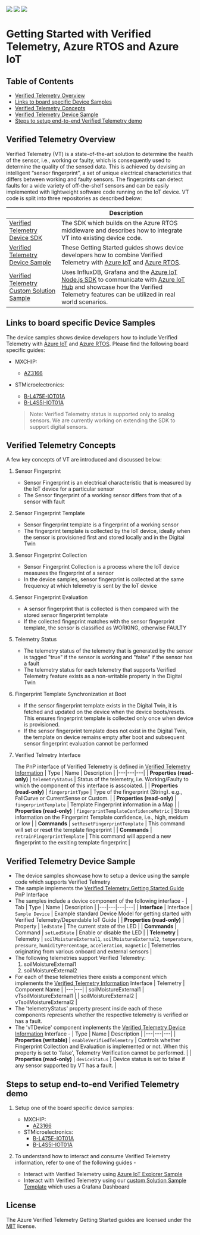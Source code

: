 ![](https://github.com/Azure/Verified-Telemetry-Device-Sample/workflows/Markdown%20links/badge.svg)
![](https://github.com/Azure/Verified-Telemetry-Device-Sample/workflows/AZ3166/badge.svg)
![](https://github.com/Azure/Verified-Telemetry-Device-Sample/workflows/STM32L4_L4+/badge.svg)

# Getting Started with Verified Telemetry, Azure RTOS and Azure IoT
## Table of Contents

* [Verified Telemetry Overview](https://github.com/Azure/Verified-Telemetry-Device-Sample/tree/main#verified-telemetry-overview)
* [Links to board specific Device Samples](https://github.com/Azure/Verified-Telemetry-Device-Sample/tree/main#links-to-board-specific-device-samples)
* [Verified Telemetry Concepts](https://github.com/Azure/Verified-Telemetry-Device-Sample/tree/main#verified-telemetry-concepts)
* [Verified Telemetry Device Sample](https://github.com/Azure/Verified-Telemetry-Device-Sample/tree/main#verified-telemetry-device-sample)
* [Steps to setup end-to-end Verified Telemetry demo](https://github.com/Azure/Verified-Telemetry-Device-Sample/tree/main#steps-to-setup-end-to-end-verified-telemetry-demo)
## Verified Telemetry Overview
Verified Telemetry (VT) is a state-of-the-art solution to determine the health of the sensor, i.e., working or faulty, which is consequently used to determine the quality of the sensed data. This is achieved by devising an intelligent “sensor fingerprint”, a set of unique electrical characteristics that differs between working and faulty sensors. The fingerprints can detect faults for a wide variety of off-the-shelf sensors and can be easily implemented with lightweight software code running on the IoT device. VT code is split into three repositories as described below: 


| |Description |
|-|-|
|[Verified Telemetry Device SDK](https://github.com/Azure/Verified-Telemetry) |The SDK which builds on the Azure RTOS middleware and describes how to integrate VT into existing device code. |
|[Verified Telemetry Device Sample](https://github.com/Azure/Verified-Telemetry-Device-Sample) |These Getting Started guides shows device developers how to combine Verified Telemetry with [Azure IoT](https://azure.microsoft.com/overview/iot/) and [Azure RTOS](https://docs.microsoft.com/azure/rtos/). |
|[Verified Telemetry Custom Solution Sample](https://github.com/Azure/Verified-Telemetry-Solution-Sample) | Uses InfluxDB, Grafana and the [Azure IoT Node.js SDK](https://github.com/Azure/azure-iot-sdk-node) to communicate with [Azure IoT Hub](https://docs.microsoft.com/azure/iot-hub/) and showcase how the Verified Telemetry features can be utilized in real world scenarios.|

## Links to board specific Device Samples

The device samples shows device developers how to include Verified Telemetry with [Azure IoT](https://azure.microsoft.com/overview/iot/) and [Azure RTOS](https://docs.microsoft.com/azure/rtos/). Please find the following board specific guides:

* MXCHIP: 
  * [AZ3166](MXChip/AZ3166)
* STMicroelectronics:
  * [B-L475E-IOT01A](STMicroelectronics/STM32L4_L4+)
  * [B-L4S5I-IOT01A](STMicroelectronics/STM32L4_L4+)

  > Note: Verified Telemetry status is supported only to analog sensors. We are currently working on extending the SDK to support digital sensors. 

## Verified Telemetry Concepts
A few key concepts of VT are introduced and discussed below:

1. Sensor Fingerprint

    * Sensor Fingerprint is an electrical characteristic that is measured by the IoT device for a particular sensor
    * The Sensor fingerprint of a working sensor differs from that of a sensor with fault

1. Sensor Fingerprint Template

    * Sensor fingerprint template is a fingerprint of a working sensor
    * The fingerprint template is collected by the IoT device, ideally when the sensor is provisioned first and stored locally and in the Digital Twin

1. Sensor Fingerprint Collection
    * Sensor Fingerprint Collection is a process where the IoT device measures the fingerprint of a sensor
    * In the device samples, sensor fingerprint is collected at the same frequency at which telemetry is sent by the IoT device 

1. Sensor Fingerprint Evaluation
    * A sensor fingerprint that is collected is then compared with the stored sensor fingerprint template
    * If the collected fingeprint matches with the sensor fingerprint template, the sensor is classified as WORKING, otherwise FAULTY

1. Telemetry Status
    * The telemetry status of the telemetry that is generated by the sensor is tagged "true" if the sensor is working and "false" if the sensor has a fault
    * The telemetry status for each telemetry that supports Verified Telemetry feature exists as a non-writable property in the Digital Twin

1. Fingerprint Template Synchronization at Boot
    * If the sensor fingerprint template exists in the Digital Twin, it is fetched and updated on the device when the device boots/resets. This ensures fingerprint template is collected only once when device is provisioned. 
    * If the sensor fingerprint template does not exist in the Digital Twin, the template on device remains empty after boot and subsequent sensor fingerprint evaluation cannot be performed

1. Verified Telmetry Interface

    The PnP interface of Verified Telemetry is defined in [Verified Telemetry Information](./core/model/vTInfo.json)
    | Type | Name | Description |
    |---|---|---|
    | **Properties (read-only)** | `telemetryStatus` | Status of the telemetry, i.e. Working/Faulty to which the component of this interface is asscoiated. |
    | **Properties (read-only)** | `fingerprintType` | Type of the fingerprint (String). e.g., FallCurve or CurrentSense or Custom. |
    | **Properties (read-only)** | `fingerprintTemplate` | Template Fingerprint information in a Map |
    | **Properties (read-only)** | `fingerprintTemplateConfidenceMetric` | Stores information on the Fingerprint Template confidence, i.e., high, meidum or low |
    | **Commands** | `setResetFingerprintTemplate` | This command will set or reset the template fingerprint |
    | **Commands** | `retrainFingerprintTemplate` | This command will append a new fingerprint to the exsiting template fingerprint |

## Verified Telemetry Device Sample
* The device samples showcase how to setup a device using the sample code which supports Verified Telmetry
* The sample implements the [Verified Telemetry Getting Started Guide](./core/model/gsg.json) PnP Interface
* The samples include a device component of the following interface - 
    | Tab | Type | Name | Description |
    |---|---|---|---|
    | **Interface** | Interface | `Sample Device` | Example standard Device Model for getting started with Verified Telemetry/Dependable IoT Guide |
    | **Properties (read-only)** | Property | `ledState` | The current state of the LED |
    | **Commands** | Command | `setLedState` | Enable or disable the LED |
    | **Telemetry** | Telemetry | `soilMoistureExternal1`, `soilMoistureExternal2`, `temperature`, `pressure`, `humidityPercentage`, `acceleration`, `magnetic` | Telemetries originating from various onboard and external sensors |
* The following telemetries support Verified Telemetry:
    1. soilMoistureExternal1
    1. soilMoistureExternal2
* For each of these telemetries there exists a component which implements the [Verified Telemetry Information](./core/model/vTInfo.json) Interface
    | Telemetry | Component Name | 
    |---|---|
    | soilMoistureExternal1 | vTsoilMoistureExternal1 | 
    | soilMoistureExternal2 | vTsoilMoistureExternal2 | 
* The 'telemetryStatus' property present inside each of these components represents whether the respective telemetry is verified or has a fault.
* The 'vTDevice' component implements the [Verified Telemetry Device Information](./core/model/vTDevice.json) Interface - 
    | Type | Name | Description |
    |---|---|---|
    | **Properties (writable)** | `enableVerifiedTelemetry` | Controls whether Fingerprint Collection and Evaluation is implemented or not. When this property is set to 'false', Telemetry Verification cannot be performed.  |
    | **Properties (read-only)** | `deviceStatus` | Device status is set to false if any sensor supported by VT has a fault. |

## Steps to setup end-to-end Verified Telemetry demo

1. Setup one of the board specific device samples: 
    * MXCHIP: 
      * [AZ3166](MXChip/AZ3166)
    * STMicroelectronics:
      * [B-L475E-IOT01A](STMicroelectronics/STM32L4_L4+)
      * [B-L4S5I-IOT01A](STMicroelectronics/STM32L4_L4+)

1. To understand how to interact and consume Verified Telemetry information, refer to one of the following guides - 
    * Interact with Verified Telemetry using [Azure IoT Explorer Sample](docs/vTIoTExplorerSample.md) 
    * Interact with Verified Telemetry using our [custom Solution Sample Template](https://github.com/Azure/Verified-Telemetry-Solution-Sample) which uses a Grafana Dashboard


## License
The Azure Verified Telemetry Getting Started guides are licensed under the [MIT](./LICENSE.txt) license. 